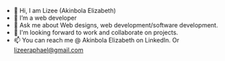 - 👋 Hi, I am Lizee (Akinbola Elizabeth)
- 👀 I’m a web developer
- 🌱 Ask me about Web designs, web development/software development.
- 💞️ I'm looking forward to work and collaborate on projects.
- 📫 You can reach me @ Akinbola Elizabeth on LinkedIn.
Or lizeeraphael@gmail.com

<!---
LizeeRaphael/LizeeRaphael is a ✨ special ✨ repository because its `README.md` (this file) appears on your GitHub profile.
You can click the Preview link to take a look at your changes.
--->
